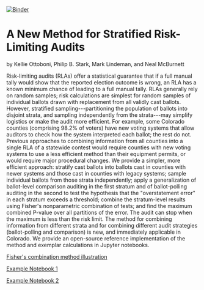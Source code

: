 [![Binder](https://mybinder.org/badge.svg)](https://mybinder.org/v2/gh/pbstark/CORLA18/master?filepath=code%2Fhybrid-audit-example-1.ipynb)

# A New Method for Stratified Risk-Limiting Audits

by Kellie Ottoboni, Philip B. Stark, Mark Lindeman, and Neal McBurnett

Risk-limiting audits (RLAs) offer a statistical guarantee that if a full manual tally would
show that the reported election outcome is wrong, an RLA has a known minimum chance of
leading to a full manual tally.
RLAs generally rely on random samples; risk calculations are simplest for random samples of individual ballots drawn with replacement from all validly cast ballots.
However, stratified sampling---partitioning the population of ballots into disjoint
strata, and sampling independently from the strata---may simplify logistics or make the audit more efficient.
For example, some Colorado counties (comprising 98.2% of voters)
have new voting systems that allow auditors to check how the system interpreted each ballot; the rest do not.
Previous approaches to combining information from all counties into a single RLA of a statewide contest would require counties with new voting systems to use a less efficient method than their equipment permits, or would require major procedural changes.
We provide a simpler, more efficient approach: 
stratify cast ballots into ballots cast in counties with newer systems and those cast in counties with legacy systems; 
sample individual ballots from those strata independently; 
apply a generalization of ballot-level comparison auditing in the first stratum and of ballot-polling auditing in the second to test the hypothesis that the "overstatement error" in each stratum exceeds a threshold; combine the stratum-level results using Fisher's nonparametric combination of tests; and find the maximum combined P-value over all partitions of the error.
The audit can stop when the maximum is less than the risk limit.
The method for combining information from different strata and for combining different audit strategies (ballot-polling and comparison) is new, and immediately applicable in Colorado.
We provide an open-source reference implementation of the method and exemplar calculations in Jupyter notebooks.


[Fisher's combination method illustration](https://mybinder.org/v2/gh/pbstark/CORLA18/master?filepath=code%2Ffisher_combined_pvalue.ipynb)

[Example Notebook 1](https://mybinder.org/v2/gh/pbstark/CORLA18/master?filepath=code%2Fhybrid-audit-example-1.ipynb)

[Example Notebook 2](https://mybinder.org/v2/gh/pbstark/CORLA18/master?filepath=code%2Fhybrid-audit-example-2.ipynb)
